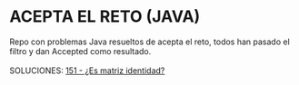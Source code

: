 # ACEPTA EL RETO (JAVA)
Repo con problemas Java resueltos de acepta el reto, todos han pasado el filtro y dan Accepted como resultado.
</br></br>
SOLUCIONES:
[151 - ¿Es matriz identidad?](https://github.com/sergiogh7/acepta-el-reto-java/tree/151-Es_matriz_identidad)
